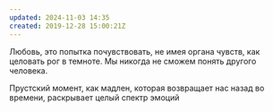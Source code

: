 ```yaml
---
updated: 2024-11-03 14:35
created: 2019-12-28 15:00:21Z
---
```


Любовь, это попытка почувствовать, не имея органа чувств, как целовать рог в темноте. Мы никогда не сможем понять другого человека.

Прустский момент, как мадлен, которая возвращает нас назад во времени, раскрывает целый спектр эмоций